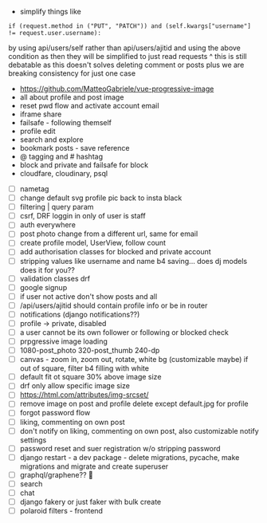 - simplify things like
```
if (request.method in ("PUT", "PATCH")) and (self.kwargs["username"] != request.user.username):
```
by using api/users/self
rather than api/users/ajitid and using the above condition as then they will be simplified to
just read requests
^ this is still debatable as this doesn't solves deleting comment or posts plus we are breaking consistency for just one case


- https://github.com/MatteoGabriele/vue-progressive-image
- all about profile and post image
- reset pwd flow and activate account email
- iframe share
- failsafe - following themself
- profile edit
- search and explore
- bookmark posts - save reference
- @ tagging and # hashtag
- block and private and failsafe for block
- cloudfare, cloudinary, psql











- [ ] nametag
- [ ] change default svg profile pic back to insta black
- [ ] filtering | query param
- [ ] csrf, DRF loggin in only of user is staff
- [ ] auth everywhere
- [ ] post photo change from a different url, same for email
- [ ] create profile model, UserView, follow count
- [ ] add authorisation classes for blocked and private account
- [ ] stripping values like username and name b4 saving... does dj models does it for you??
- [ ] validation classes drf
- [ ] google signup
- [ ] if user not active don't show posts and all
- [ ] /api/users/ajitid should contain profile info or be in router
- [ ] notifications (django notifications??)
- [ ] profile -> private, disabled
- [ ] a user cannot be its own follower or following or blocked check
- [ ] prpgressive image loading
- [ ] 1080-post_photo 320-post_thumb 240-dp
- [ ] canvas - zoom in, zoom out, rotate, white bg (customizable maybe) if out of square, filter b4 filling with white
- [ ] default fit ot square 30% above image size
- [ ] drf only allow specific image size
- [ ] https://html.com/attributes/img-srcset/
- [ ] remove image on post and profile delete except default.jpg for profile
- [ ] forgot password flow
- [ ] liking, commenting on own post
- [ ] don't notify on liking, commenting on own post, also customizable notify settings
- [ ] password reset and suer registration w/o stripping password
- [ ] django restart - a dev package - delete migrations, pycache, make migrations and migrate and create superuser
- [ ] graphql/graphene?? :shrug:
- [ ] search
- [ ] chat
- [ ] django fakery or just faker with bulk create
- [ ] polaroid filters - frontend
